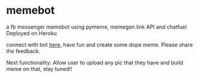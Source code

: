 # memebot
a fb messenger memebot using pymeme, memegen.link API and chatfuel
Deployed on Heroku

connect with bot [here](http://m.me/377263346054830), have fun and create some dope meme. Please share the feedback.

Next functionality:
Allow user to upload any pic that they have and build meme on that, stay tuned!!
